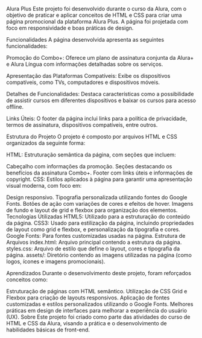 Alura Plus
Este projeto foi desenvolvido durante o curso da Alura, com o objetivo de praticar e aplicar conceitos de HTML e CSS para criar uma página promocional da plataforma Alura Plus. A página foi projetada com foco em responsividade e boas práticas de design.

Funcionalidades
A página desenvolvida apresenta as seguintes funcionalidades:

Promoção do Combo+:
Oferece um plano de assinatura conjunta da Alura+ e Alura Língua com informações detalhadas sobre os serviços.

Apresentação das Plataformas Compatíveis:
Exibe os dispositivos compatíveis, como TVs, computadores e dispositivos móveis.

Detalhes de Funcionalidades:
Destaca características como a possibilidade de assistir cursos em diferentes dispositivos e baixar os cursos para acesso offline.

Links Úteis:
O footer da página inclui links para a política de privacidade, termos de assinatura, dispositivos compatíveis, entre outros.

Estrutura do Projeto
O projeto é composto por arquivos HTML e CSS organizados da seguinte forma:

HTML:
Estruturação semântica da página, com seções que incluem:

Cabeçalho com informações da promoção.
Seções destacando os benefícios da assinatura Combo+.
Footer com links úteis e informações de copyright.
CSS:
Estilos aplicados à página para garantir uma apresentação visual moderna, com foco em:

Design responsivo.
Tipografia personalizada utilizando fontes do Google Fonts.
Botões de ação com variações de cores e efeitos de hover.
Imagens de fundo e layout de grid e flexbox para organização dos elementos.
Tecnologias Utilizadas
HTML5: Utilizado para a estruturação do conteúdo da página.
CSS3: Usado para estilização da página, incluindo propriedades de layout como grid e flexbox, e personalização da tipografia e cores.
Google Fonts: Para fontes customizadas usadas na página.
Estrutura de Arquivos
index.html: Arquivo principal contendo a estrutura da página.
styles.css: Arquivo de estilo que define o layout, cores e tipografia da página.
assets/: Diretório contendo as imagens utilizadas na página (como logos, ícones e imagens promocionais).

Aprendizados
Durante o desenvolvimento deste projeto, foram reforçados conceitos como:

Estruturação de páginas com HTML semântico.
Utilização de CSS Grid e Flexbox para criação de layouts responsivos.
Aplicação de fontes customizadas e estilos personalizados utilizando o Google Fonts.
Melhores práticas em design de interfaces para melhorar a experiência do usuário (UX).
Sobre
Este projeto foi criado como parte das atividades do curso de HTML e CSS da Alura, visando a prática e o desenvolvimento de habilidades básicas de front-end.
